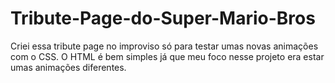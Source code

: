 # Tribute-Page-do-Super-Mario-Bros
Criei essa tribute page no improviso só para testar umas novas animações com o CSS. O HTML é bem simples já que meu foco nesse projeto era estar umas animações diferentes.
